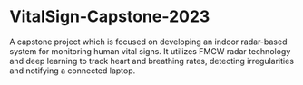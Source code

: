# VitalSign-Capstone-2023
A capstone project which is focused on developing an indoor radar-based system for monitoring human vital signs. It utilizes FMCW radar technology and deep learning to track heart and breathing rates, detecting irregularities and notifying a connected laptop.
